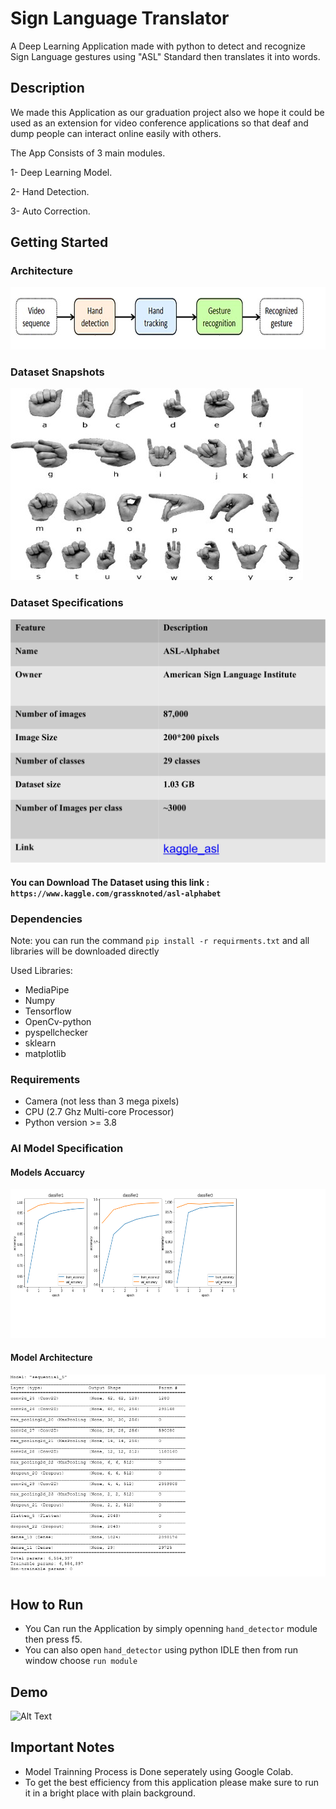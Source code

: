 # Sign Language Translator

A Deep Learning Application made with python to detect and recognize Sign Language gestures using "ASL" Standard then translates it into words.

## Description

We made this Application as our graduation project also we hope it could be used as an extension for video conference applications so that deaf and dump people can interact online easily with others.

The App Consists of 3 main modules.

1- Deep Learning Model.

2- Hand Detection.

3- Auto Correction. 

## Getting Started 

### Architecture

![Alt text](Assets/SimpleArch.png?raw=true "Title")

### Dataset Snapshots

![Alt text](Assets/DatasetSnapshots.jpg?raw=true "Title")

### Dataset Specifications

![Alt text](Assets/DatasetSpecs.jpg?raw=true "Title")

#### You can Download The Dataset using this link : `https://www.kaggle.com/grassknoted/asl-alphabet`

### Dependencies 

Note: you can run the command `pip install -r requirments.txt` and all libraries will be downloaded directly

Used Libraries: 

- MediaPipe 
- Numpy
- Tensorflow
- OpenCv-python
- pyspellchecker
- sklearn
- matplotlib

### Requirements

 - Camera (not less than 3 mega pixels)
 - CPU    (2.7 Ghz Multi-core Processor)
 - Python version >= 3.8  

### AI Model Specification

#### Models Accuarcy 

![Alt text](Assets/models_acc.png?raw=true "Title")

#### Model Architecture

![Alt Text](Assets/Model_arch.png)

## How to Run

 - You Can run the Application by simply openning `hand_detector` module then press f5.
 - You can also open `hand_detector` using python IDLE then from run window choose `run module`

## Demo

![Alt Text](Assets/demo.gif)

## Important Notes

- Model Trainning Process is Done seperately using Google Colab.
- To get the best efficiency from this application please make sure to run it in a bright place with plain background.
